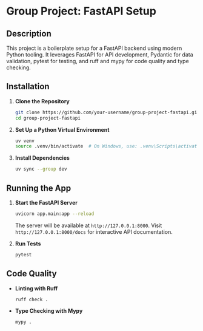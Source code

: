 # Group Project: FastAPI Setup

## Description

This project is a boilerplate setup for a FastAPI backend using modern Python tooling. It leverages FastAPI for API development, Pydantic for data validation, pytest for testing, and ruff and mypy for code quality and type checking.

## Installation

1. **Clone the Repository**
    ```bash
    git clone https://github.com/your-username/group-project-fastapi.git
    cd group-project-fastapi
    ```
2. **Set Up a Python Virtual Environment**
    ```bash
    uv venv
    source .venv/bin/activate  # On Windows, use: .venv\Scripts\activate
    ```
3. **Install Dependencies**
    ```bash
    uv sync --group dev
    ```

## Running the App

1. **Start the FastAPI Server**

    ```bash
    uvicorn app.main:app --reload
    ```

    The server will be available at `http://127.0.0.1:8000`. Visit `http://127.0.0.1:8000/docs` for interactive API documentation.

2. **Run Tests**

    ```bash
    pytest
    ```

## Code Quality

-   **Linting with Ruff**
    ```bash
    ruff check .
    ```
-   **Type Checking with Mypy**
    ```bash
    mypy .
    ```
